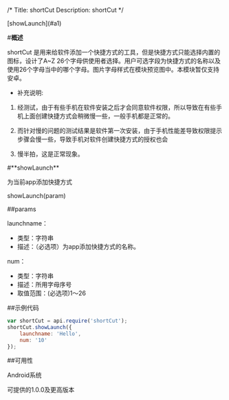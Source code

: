 /*
Title: shortCut
Description: shortCut
*/
<div class="outline">
[showLaunch](#a1)

</div>

#**概述**

shortCut 是用来给软件添加一个快捷方式的工具，但是快捷方式只能选择内置的图标，设计了A~Z 26个字母供使用者选择。用户可选字段为快捷方式的名称以及使用26个字母当中的哪个字母。图片字母样式在模块预览图中。本模块暂仅支持安卓。


- 补充说明:

  
1. 经测试，由于有些手机在软件安装之后才会同意软件权限，所以导致在有些手机上面创建快捷方式会稍微慢一些，一般手机都是正常的。

2. 而针对慢的问题的测试结果是软件第一次安装，由于手机性能差导致权限提示步骤会慢一些，导致手机对软件创建快捷方式的授权也会
3. 慢半拍，这是正常现象。

    
<div id="a1"></div>
#**showLaunch**

为当前app添加快捷方式

showLaunch(param)

##params

launchname：

- 类型：字符串
- 描述：（必选项）为app添加快捷方式的名称。

num：

- 类型：字符串
- 描述：所用字母序号
- 取值范围：(必选项)1～26


##示例代码

```js
var shortCut = api.require('shortCut');
shortCut.showLaunch({
    launchname: 'Hello', 
    num: '10'
});
```

##可用性

Android系统

可提供的1.0.0及更高版本
